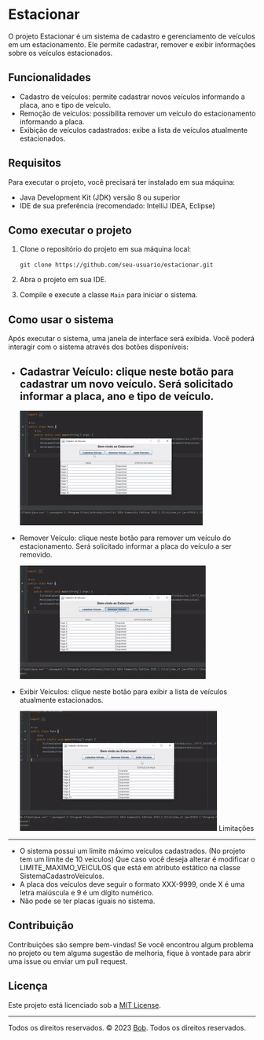 Estacionar
==========

O projeto Estacionar é um sistema de cadastro e gerenciamento de veículos em um estacionamento. Ele permite cadastrar,
remover e exibir informações sobre os veículos estacionados.

Funcionalidades
---------------

- Cadastro de veículos: permite cadastrar novos veículos informando a placa, ano e tipo de veículo.
- Remoção de veículos: possibilita remover um veículo do estacionamento informando a placa.
- Exibição de veículos cadastrados: exibe a lista de veículos atualmente estacionados.

Requisitos
----------

Para executar o projeto, você precisará ter instalado em sua máquina:

- Java Development Kit (JDK) versão 8 ou superior
- IDE de sua preferência (recomendado: IntelliJ IDEA, Eclipse)

Como executar o projeto
-----------------------

1. Clone o repositório do projeto em sua máquina local:

   `git clone https://github.com/seu-usuario/estacionar.git`

2. Abra o projeto em sua IDE.
3. Compile e execute a classe `Main` para iniciar o sistema.

Como usar o sistema
-------------------

Após executar o sistema, uma janela de interface será exibida. Você poderá interagir com o sistema através dos botões
disponíveis:

- Cadastrar Veículo: clique neste botão para cadastrar um novo veículo. Será solicitado informar a placa, ano e tipo de
  veículo.
  - 
  ![Cadastrar Veiculo](img/cadastrarveiculo.gif)
- Remover Veículo: clique neste botão para remover um veículo do estacionamento. Será solicitado informar a placa do
  veículo a ser removido.
  
    ![Remover_Veiculo](img/removerveiculo.gif)
- Exibir Veículos: clique neste botão para exibir a lista de veículos atualmente estacionados.

    ![Exibir_Veiculos](img/exibirveiculo.gif)
Limitações
----------

- O sistema possui um limite máximo veículos cadastrados. (No projeto tem um limite de 10 veiculos) Que caso você deseja
  alterar é modificar o LIMITE_MAXIMO_VEICULOS que está em atributo estático na classe SistemaCadastroVeiculos.
- A placa dos veículos deve seguir o formato XXX-9999, onde X é uma letra maiúscula e 9 é um dígito numérico.
- Não pode se ter placas iguais no sistema.

Contribuição
------------

Contribuições são sempre bem-vindas! Se você encontrou algum problema no projeto ou tem alguma sugestão de melhoria, fique à
vontade para abrir uma issue ou enviar um pull request.


Licença
-------

Este projeto está licenciado sob a [MIT License](https://opensource.org/licenses/MIT).

----------------
Todos os direitos reservados. &copy; 2023 [Bob](https://github.com/esdrasspessoa). Todos os direitos reservados.